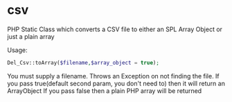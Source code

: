 csv
=======

PHP Static Class which converts a CSV file to either an SPL Array Object or just a plain array

Usage:
```php
Del_Csv::toArray($filename,$array_object = true);
```
You must supply a filename. Throws an Exception on not finding the file.
If you pass true(default second param, you don't need to) then it will return an ArrayObject
If you pass false then a plain PHP array will be returned
